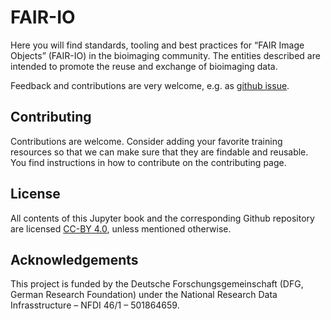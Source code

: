 # FAIR-IO

Here you will find standards, tooling and best practices for “FAIR Image Objects” (FAIR-IO) in the bioimaging community.
The entities described are intended to promote the reuse and exchange of bioimaging data.

Feedback and contributions are very welcome, e.g. as [github issue](https://github.com/NFDI4BIOIMAGE/FAIR-IO/issues).



## Contributing

Contributions are welcome. Consider adding your favorite training resources so that we can make sure that they are findable and reusable.
You find instructions in how to contribute on the contributing page.

## License

All contents of this Jupyter book and the corresponding Github repository are licensed [CC-BY 4.0](https://creativecommons.org/licenses/by/4.0/), unless mentioned otherwise.


## Acknowledgements

This project is funded by the Deutsche Forschungsgemeinschaft (DFG, German  Research Foundation) under the National Research Data Infrasstructure – NFDI 46/1 – 501864659.




